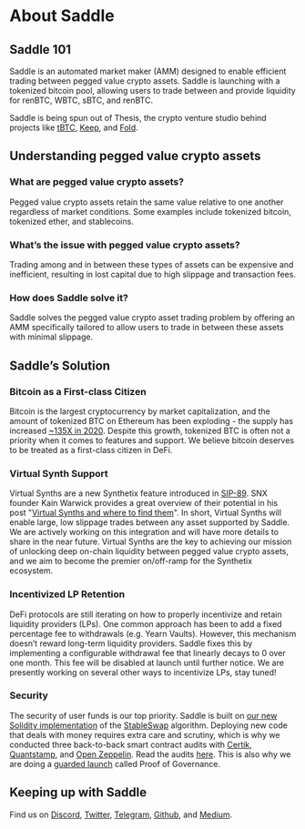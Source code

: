 # About Saddle

## Saddle 101

Saddle is an automated market maker (AMM) designed to enable efficient trading
between pegged value crypto assets. Saddle is launching with a tokenized
bitcoin pool, allowing users to trade between and provide liquidity for renBTC,
WBTC, sBTC, and renBTC.

Saddle is being spun out of Thesis, the crypto venture studio behind projects
like [tBTC](https://tbtc.network/), [Keep](https://keep.network/), and
[Fold](https://foldapp.com/).

## Understanding pegged value crypto assets

### What are pegged value crypto assets?

Pegged value crypto assets retain the same value relative to one another
regardless of market conditions. Some examples include tokenized bitcoin,
tokenized ether, and stablecoins.

### What’s the issue with pegged value crypto assets?

Trading among and in between these types of assets can be expensive and
inefficient, resulting in lost capital due to high slippage and transaction
fees.

### How does Saddle solve it?

Saddle solves the pegged value crypto asset trading problem by offering an AMM
specifically tailored to allow users to trade in between these assets with
minimal slippage.

## Saddle’s Solution

### Bitcoin as a First-class Citizen

Bitcoin is the largest cryptocurrency by market capitalization, and the amount
of tokenized BTC on Ethereum has been exploding - the supply has increased
[~135X in 2020](https://btconethereum.com/). Despite this growth, tokenized
BTC is often not a priority when it comes to features and support. We believe
bitcoin deserves to be treated as a first-class citizen in DeFi.

### Virtual Synth Support

Virtual Synths are a new Synthetix feature introduced in
[SIP-89](https://sips.synthetix.io/sips/sip-89). SNX founder Kain Warwick
provides a great overview of their potential in his post "[Virtual Synths and
where to find them](https://blog.synthetix.io/virtual-synths/)". In short,
Virtual Synths will enable large, low slippage trades between any asset
supported by Saddle. We are actively working on this integration and will have
more details to share in the near future. Virtual Synths are the key to
achieving our mission of unlocking deep on-chain liquidity between pegged value
crypto assets, and we aim to become the premier on/off-ramp for the Synthetix
ecosystem.

### Incentivized LP Retention

DeFi protocols are still iterating on how to properly incentivize and retain
liquidity providers (LPs). One common approach has been to add a fixed
percentage fee to withdrawals (e.g. Yearn Vaults). However, this mechanism
doesn’t reward long-term liquidity providers. Saddle fixes this by
implementing a configurable withdrawal fee that linearly decays to 0 over one
month. This fee will be disabled at launch until further notice. We are
presently working on several other ways to incentivize LPs, stay tuned!

### Security

The security of user funds is our top priority. Saddle is built on [our new
Solidity implementation](https://github.com/saddle-finance/saddle-contract) of
the [StableSwap](https://www.curve.fi/stableswap-paper.pdf) algorithm.
Deploying new code that deals with money requires extra care and scrutiny,
which is why we conducted three back-to-back smart contract audits with
[Certik](https://certik.foundation/), [Quantstamp](https://quantstamp.com/),
and [Open Zeppelin](https://openzeppelin.com/). Read the audits
[here](https://github.com/saddle-finance/saddle-audits). This is also why we
are doing a [guarded launch](https://medium.com/electric-capital/derisking-defi-guarded-launches-2600ce730e0a)
called Proof of Governance.

## Keeping up with Saddle

Find us on [Discord](https://discord.gg/hX8RZFBW9R),
[Twitter](https://twitter.com/saddlefinance),
[Telegram](https://t.me/saddle_finance),
[Github](https://github.com/saddle-finance), and
[Medium](https://medium.com/saddle).
